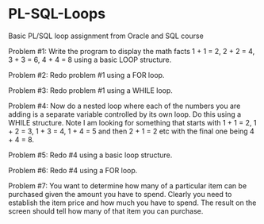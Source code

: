 # PL-SQL-Loops
Basic PL/SQL loop assignment from Oracle and SQL course

Problem #1: Write the program to display the math facts 1 + 1 = 2, 2 + 2 = 4, 3 + 3 = 6, 4 + 4 = 8 using a basic LOOP structure.

Problem #2: Redo problem #1 using a FOR loop.

Problem #3: Redo problem #1 using a WHILE loop.

Problem #4: Now do a nested loop where each of the numbers you are adding is a separate variable controlled by its own loop. Do this using a WHILE structure. Note I am looking for something that starts with 1 + 1 = 2, 1 + 2 = 3, 1 + 3 = 4, 1 + 4 = 5 and then 2 + 1 = 2 etc with the final one being 4 + 4 = 8.

Problem #5: Redo #4 using a basic loop structure.

Problem #6: Redo #4 using a FOR loop.

Problem #7: You want to determine how many of a particular item can be purchased given the amount you have to spend. Clearly you need to establish the item price and how much you have to spend. The result on the screen should tell how many of that item you can purchase. 
